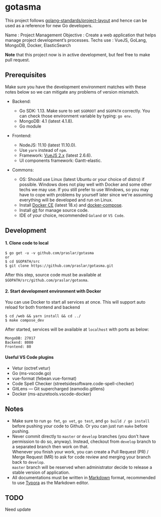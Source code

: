 # gotasma

This project follows [golang-standards/project-layout](https://github.com/golang-standards/project-layout) and hence can be used as a reference for new Go developers.

Name        : Project Management
Objective	: Create a web application that helps manage project development’s processes. 
Techs use	: VueJS, GoLang, MongoDB, Docker, ElasticSearch

**Note** that this project now is in active development, but feel free to make pull request.

## Prerequisites

Make sure you have the development environment matches with these notes below so we can mitigate any problems of version mismatch.

- Backend:
  - Go SDK: 1.13.
    Make sure to set `$GOROOT` and `$GOPATH` correctly.
    You can check those environment variable by typing: `go env`.
  - MongoDB: 4.1 (latest 4.1.8).
  - Go module

- Frontend:
  - NodeJS: 11.10 (latest 11.10.0).
  - Use `yarn` instead of `npm`.
  - Framework: [VueJS 2.x](https://vuejs.org) (latest 2.6.6).
  - UI components framework: Gantt-elastic.

- Commons:
  - OS: Should use Linux (latest Ubuntu or your choice of distro) if possible.
    Windows does not play well with Docker and some other techs we may use.
    If you still prefer to use Windows, so you may have to cope with problems by yourself later
    since we're assuming everything will be developed and run on Linux.
  - Install [Docker CE](https://docs.docker.com/install/) (latest 18.x) and [docker-compose](https://docs.docker.com/compose/install/).
  - Install [git](https://git-scm.com/) for manage source code.
  - IDE of your choice, recommended `Goland` or `VS Code`.

## Development

#### 1. Clone code to local

```shell
$ go get -u -v github.com/praslar/gotasma
or
$ cd $GOPATH/src
$ git clone https://github.com/praslar/gotasma.git
```
After this step, source code must be available at `$GOPATH/src/github.com/praslar/gotasma`.

#### 2. Start development environment with Docker

You can use Docker to start all services at once. This will support auto reload for both frontend and backend

```shell
$ cd /web && yarn install && cd ../
$ make compose_dev
```

After started, services will be available at `localhost` with ports as below:
```
MongoDB: 27017
Backend: 8080
Frontend: 80
```

#### Useful VS Code plugins
- Vetur (octref.vetur)
- Go (ms-vscode.go)
- vue-format (febean.vue-format)
- Code Spell Checker (streetsidesoftware.code-spell-checker)
- GitLens — Git supercharged (eamodio.gitlens)
- Docker (ms-azuretools.vscode-docker)

## Notes

- Make sure to run `go fmt`, `go vet`, `go test`, and `go build / go install` before pushing your code to Github.
  Or you can just run `make` before pushing.
- Never commit directly to `master` or `develop` branches (you don't have permission to do so, anyway). Instead, checkout from `develop` branch to a separated branch then work on that.  
  Whenever you finish your work, you can create a Pull Request (PR) / Merge Request (MR) to ask for code review and merging your branch back to `develop`.   
  `master` branch will be reserved when administrator decide to release a stable version of application.
- All documentations must be written in [Markdown](https://guides.github.com/features/mastering-markdown/) format, recommended to use [Typora](https://typora.io/) as the Markdown editor.

## TODO
Need update